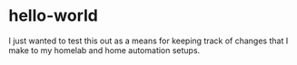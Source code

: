 # hello-world
I just wanted to test this out as a means for keeping track of changes that I make to my homelab and home automation setups.
